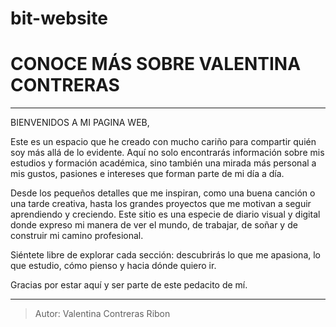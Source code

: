 # bit-website
# CONOCE MÁS SOBRE VALENTINA CONTRERAS

---

BIENVENIDOS A MI PAGINA WEB,

Este es un espacio que he creado con mucho cariño para compartir quién soy más allá de lo evidente. Aquí no solo encontrarás información sobre mis estudios y formación académica, sino también una mirada más personal a mis gustos, pasiones e intereses que forman parte de mi día a día.

Desde los pequeños detalles que me inspiran, como una buena canción o una tarde creativa, hasta los grandes proyectos que me motivan a seguir aprendiendo y creciendo. Este sitio es una especie de diario visual y digital donde expreso mi manera de ver el mundo, de trabajar, de soñar y de construir mi camino profesional.

Siéntete libre de explorar cada sección: descubrirás lo que me apasiona, lo que estudio, cómo pienso y hacia dónde quiero ir. 


Gracias por estar aquí y ser parte de este pedacito de mí.

---

> Autor: Valentina Contreras Ribon